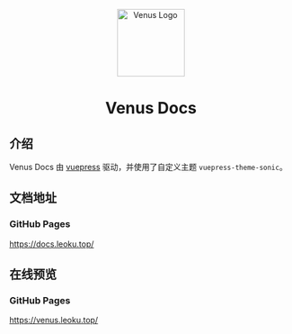 <p align="center">
  <a
    href="https://venus.leoku.top/"
    target="_blank"
    rel="noopener noreferrer">
    <img
      width="120"
      src="https://gitee.com/chinesee/images/raw/master/magic/venus-logo.png"
      alt="Venus Logo">
  </a>
</p>

<h1 align="center">Venus Docs</h1>

## 介绍

Venus Docs 由 [vuepress](https://vuepress.vuejs.org/zh/) 驱动，并使用了自定义主题 `vuepress-theme-sonic`。

## 文档地址

### GitHub Pages
https://docs.leoku.top/

## 在线预览

### GitHub Pages
https://venus.leoku.top/
